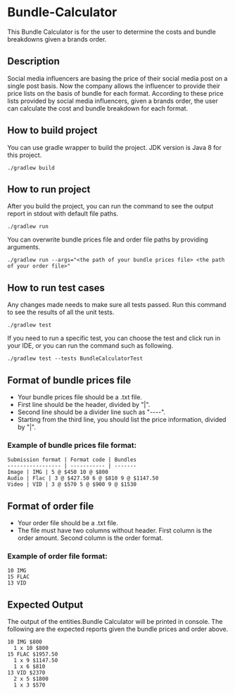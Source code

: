 # Bundle-Calculator
This Bundle Calculator is for the user to determine the costs and bundle breakdowns given a brands order.

## Description
Social media influencers are basing the price of their social media post on a single post basis. Now the company allows 
the influencer to provide their price lists on the basis of bundle for each format. According to these price lists 
provided by social media influencers, given a brands order, the user can calculate the cost and bundle breakdown for 
each format.

## How to build project

You can use gradle wrapper to build the project. JDK version is Java 8 for this project.

```./gradlew build```



## How to run project
After you build the project, you can run the command to see the output report in stdout with default file paths.

```./gradlew run```

You can overwrite bundle prices file and order file paths by providing arguments.

```./gradlew run --args="<the path of your bundle prices file> <the path of your order file>"```

## How to run test cases

Any changes made needs to make sure all tests passed. Run this command to see the results of all the unit tests.

```./gradlew test```

If you need to run a specific test, you can choose the test and click run in your IDE, or you can run the command such as following.

```./gradlew test --tests BundleCalculatorTest```

## Format of bundle prices file
* Your bundle prices file should be a .txt file.
* First line should be the header, divided by "|".
* Second line should be a divider line such as "----".
* Starting from the third line, you should list the price information, divided by "|".

### Example of bundle prices file format:  
```
Submission format | Format code | Bundles  
----------------- | ----------- | -------  
Image | IMG | 5 @ $450 10 @ $800  
Audio | Flac | 3 @ $427.50 6 @ $810 9 @ $1147.50  
Video | VID | 3 @ $570 5 @ $900 9 @ $1530
```

## Format of order file
* Your order file should be a .txt file.
* The file must have two columns without header. First column is the order amount. Second column is the order format.

### Example of order file format:
```
10 IMG  
15 FLAC  
13 VID
```


## Expected Output    
The output of the entities.Bundle Calculator will be printed in console. The following are the expected reports given the bundle prices and order above.  
```
10 IMG $800
  1 x 10 $800
15 FLAC $1957.50
  1 x 9 $1147.50
  1 x 6 $810
13 VID $2370
  2 x 5 $1800
  1 x 3 $570
```